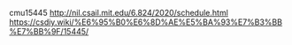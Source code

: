 


cmu15445
http://nil.csail.mit.edu/6.824/2020/schedule.html
https://csdiy.wiki/%E6%95%B0%E6%8D%AE%E5%BA%93%E7%B3%BB%E7%BB%9F/15445/
<!--stackedit_data:
eyJoaXN0b3J5IjpbLTY4NzUxMDgyMyw2MDI1NzE2NTBdfQ==
-->